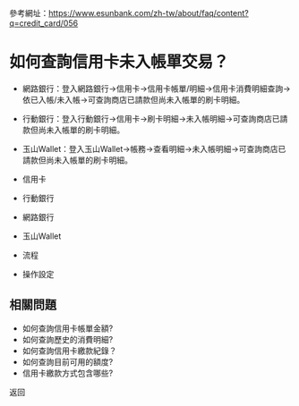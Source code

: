 參考網址：https://www.esunbank.com/zh-tw/about/faq/content?q=credit_card/056

# 如何查詢信用卡未入帳單交易？

  * 網路銀行：登入網路銀行→信用卡→信用卡帳單/明細→信用卡消費明細查詢→依已入帳/未入帳→可查詢商店已請款但尚未入帳單的刷卡明細。
  * 行動銀行：登入行動銀行→信用卡→刷卡明細→未入帳明細→可查詢商店已請款但尚未入帳單的刷卡明細。
  * 玉山Wallet：登入玉山Wallet→帳務→查看明細→未入帳明細→可查詢商店已請款但尚未入帳單的刷卡明細。

  * 信用卡
  * 行動銀行
  * 網路銀行
  * 玉山Wallet
  * 流程
  * 操作設定

## 相關問題

  * 如何查詢信用卡帳單金額? 
  * 如何查詢歷史的消費明細? 
  * 如何查詢信用卡繳款紀錄？ 
  * 如何查詢目前可用的額度? 
  * 信用卡繳款方式包含哪些? 

返回

